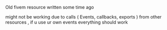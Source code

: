 Old fivem resource written some time ago

might not be working due to calls ( Events, callbacks, exports ) from other resources , if u use ur own events everything should work
